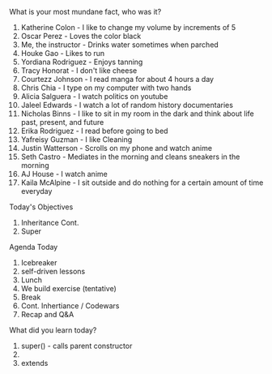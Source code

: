 What is your most mundane fact, who was it?

1. Katherine Colon - I like to change my volume by increments of 5
2. Oscar Perez - Loves the color black
3. Me, the instructor - Drinks water sometimes when parched
4. Houke Gao - Likes to run
5. Yordiana Rodriguez - Enjoys tanning
6. Tracy Honorat - I don't like cheese
7. Courtezz Johnson - I read manga for about 4 hours a day
8. Chris Chia - I type on my computer with two hands
9. Alicia Salguera - I watch politics on youtube
10. Jaleel Edwards - I watch a lot of random history documentaries
11. Nicholas Binns - I like to sit in my room in the dark and think about life past, present, and future
12. Erika Rodriguez - I read before going to bed
13. Yafreisy Guzman - I like Cleaning
14. Justin Watterson - Scrolls on my phone and watch anime
15. Seth Castro - Mediates in the morning and cleans sneakers in the morning
16. AJ House - I watch anime
17. Kaila McAlpine - I sit outside and do nothing for a certain amount of time everyday


Today's Objectives

1. Inheritance Cont.
2. Super

Agenda Today

1. Icebreaker
2. self-driven lessons
3. Lunch
4. We build exercise (tentative)
5. Break
6. Cont. Inhertiance / Codewars
7. Recap and Q&A



What did you learn today?

1. super() - calls parent constructor
2. 
3. extends